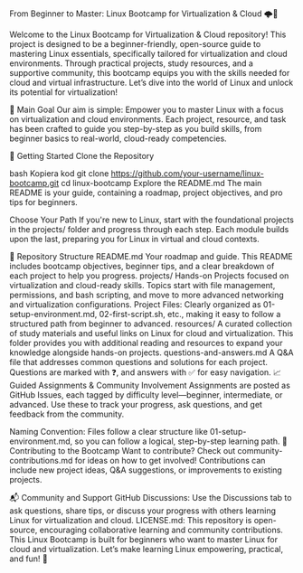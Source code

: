 From Beginner to Master: Linux Bootcamp for Virtualization & Cloud 🌩️🐧

Welcome to the Linux Bootcamp for Virtualization & Cloud repository! This project is designed to be a beginner-friendly, open-source guide to mastering Linux essentials, specifically tailored for virtualization and cloud environments. Through practical projects, study resources, and a supportive community, this bootcamp equips you with the skills needed for cloud and virtual infrastructure. Let’s dive into the world of Linux and unlock its potential for virtualization!

🌱 Main Goal
Our aim is simple:
Empower you to master Linux with a focus on virtualization and cloud environments. Each project, resource, and task has been crafted to guide you step-by-step as you build skills, from beginner basics to real-world, cloud-ready competencies.

🚀 Getting Started
Clone the Repository

bash
Kopiera kod
git clone https://github.com/your-username/linux-bootcamp.git
cd linux-bootcamp
Explore the README.md
The main README is your guide, containing a roadmap, project objectives, and pro tips for beginners.

Choose Your Path
If you're new to Linux, start with the foundational projects in the projects/ folder and progress through each step. Each module builds upon the last, preparing you for Linux in virtual and cloud contexts.

📂 Repository Structure
README.md
Your roadmap and guide. This README includes bootcamp objectives, beginner tips, and a clear breakdown of each project to help you progress.
projects/
Hands-on Projects focused on virtualization and cloud-ready skills. Topics start with file management, permissions, and bash scripting, and move to more advanced networking and virtualization configurations.
Project Files: Clearly organized as 01-setup-environment.md, 02-first-script.sh, etc., making it easy to follow a structured path from beginner to advanced.
resources/
A curated collection of study materials and useful links on Linux for cloud and virtualization. This folder provides you with additional reading and resources to expand your knowledge alongside hands-on projects.
questions-and-answers.md
A Q&A file that addresses common questions and solutions for each project. Questions are marked with ❓, and answers with ✅ for easy navigation.
📈 Guided Assignments & Community Involvement
Assignments are posted as GitHub Issues, each tagged by difficulty level—beginner, intermediate, or advanced. Use these to track your progress, ask questions, and get feedback from the community.

Naming Convention: Files follow a clear structure like 01-setup-environment.md, so you can follow a logical, step-by-step learning path.
🤝 Contributing to the Bootcamp
Want to contribute? Check out community-contributions.md for ideas on how to get involved! Contributions can include new project ideas, Q&A suggestions, or improvements to existing projects.

📬 Community and Support
GitHub Discussions: Use the Discussions tab to ask questions, share tips, or discuss your progress with others learning Linux for virtualization and cloud.
LICENSE.md: This repository is open-source, encouraging collaborative learning and community contributions.
This Linux Bootcamp is built for beginners who want to master Linux for cloud and virtualization. Let’s make learning Linux empowering, practical, and fun! 🌟
